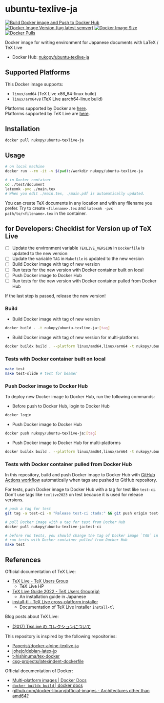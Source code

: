 # ubuntu-texlive-ja

[![Build Docker image and Push to Docker Hub][ci-status-badge]][ci-status-badge-link]
[![Docker Image Version (tag latest semver)][docker-image-version-badge]][docker-image-version-badge-link]
[![Docker Image Size][docker-image-size-badge]][docker-image-size-badge-link]
[![Docker Pulls][docker-pulls-badge]][docker-pulls-badge-link]

[ci-status-badge]: https://img.shields.io/github/actions/workflow/status/nukopy/ubuntu-texlive-ja/build_and_push.yml?label=build%20and%20push
[ci-status-badge-link]: https://github.com/nukopy/ubuntu-texlive-ja/actions/workflows/build_and_push.yml
[docker-image-version-badge]: https://img.shields.io/docker/v/nukopy/ubuntu-texlive-ja
[docker-image-version-badge-link]: https://hub.docker.com/repository/docker/nukopy/ubuntu-texlive-ja
[docker-image-size-badge]: https://img.shields.io/docker/image-size/nukopy/ubuntu-texlive-ja
[docker-image-size-badge-link]: https://hub.docker.com/repository/docker/nukopy/ubuntu-texlive-ja
[docker-pulls-badge]: https://img.shields.io/docker/pulls/nukopy/ubuntu-texlive-ja
[docker-pulls-badge-link]: https://hub.docker.com/repository/docker/nukopy/ubuntu-texlive-ja

Docker image for writing environment for Japanese documents with LaTeX / TeX Live

- Docker Hub: [nukopy/ubuntu-texlive-ja](https://hub.docker.com/repository/docker/nukopy/ubuntu-texlive-ja)

## Supported Platforms

This Docker image supports:

- `linux/amd64` (TeX Live x86_64-linux build)
- `linux/arm64v8` (TeX Live aarch64-linux build)

Platforms supported by Docker are [here](https://github.com/docker-library/official-images#architectures-other-than-amd64).<br>
Platforms supported by TeX Live are [here](https://tug.org/texlive/doc.html#:~:text=Perl%C2%A0modules.-,Supported%20systems,-If%20you%20can).

## Installation

```sh
docker pull nukopy/ubuntu-texlive-ja
```

## Usage

```sh
# on local machine
docker run --rm -it -v $(pwd):/workdir nukopy/ubuntu-texlive-ja

# in Docker container
cd ./test/document
latexmk -pvc ./main.tex
# When you edit ./main.tex, ./main.pdf is automatically updated.
```

You can create TeX documents in any location and with any filename you prefer. Try to create `<filename>.tex` and `latexmk -pvc path/to/<filename>.tex` in the container.

## for Developers: Checklist for Version up of TeX Live

- [ ] Update the environment variable `TEXLIVE_VERSION` in `Dockerfile` is updated to the new version
- [ ] Update the variable `TAG` in `Makefile` is updated to the new version
- [ ] Build Docker image with tag of new version
- [ ] Run tests for the new version with Docker container built on local
- [ ] Push Docker image to Docker Hub
- [ ] Run tests for the new version with Docker container pulled from Docker Hub

If the last step is passed, release the new version!

### Build

- Build Docker image with tag of new version

```sh
docker build . -t nukopy/ubuntu-texlive-ja:[tag]
```

- Build Docker image with tag of new version for multi-platforms

```sh
docker buildx build . --platform linux/amd64,linux/arm64 -t nukopy/ubuntu-texlive-ja:[tag]
```

### Tests with Docker container built on local

```sh
make test
make test-slide # test for beamer
```

### Push Docker image to Docker Hub

To deploy new Docker image to Docker Hub, run the following commands:

- Before push to Docker Hub, login to Docker Hub

```sh
docker login
```

- Push Docker image to Docker Hub

```sh
docker push nukopy/ubuntu-texlive-ja:[tag]
```

- Push Docker image to Docker Hub for multi-platforms

```sh
docker buildx build . --platform linux/amd64,linux/arm64 -t nukopy/ubuntu-texlive-ja:[tag] --push
```

### Tests with Docker container pulled from Docker Hub

In this repository, build and push Docker image to Docker Hub with [GitHub Actions workflow](https://github.com/nukopy/ubuntu-texlive-ja/actions) automatically when tags are pushed to GitHub repository.

For tests, push Docker image to Docker Hub with a tag for test like `test-ci`. Don't use tags like `texlive2023` on test because it is used for release versions.

```sh
# push a tag for test
git tag -a test-ci -m "Release test-ci :tada:" && git push origin test-ci

# pull Docker image with a tag for test from Docker Hub
docker pull nukopy/ubuntu-texlive-ja:test-ci

# before run tests, you should change the tag of Docker image `TAG` in `Makefile` like `TAG := test-ci`
# run tests with Docker container pulled from Docker Hub
make test
```

## References

Official documentation of TeX Live:

- [TeX Live - TeX Users Group](https://tug.org/texlive/)
  - TeX Live HP
- [TeX Live Guide 2022 - TeX Users Group(ja)](https://tug.org/texlive/doc/texlive-ja/texlive-ja.pdf)
  - An installation guide in Japanese
- [install-tl - TeX Live cross-platform installer](https://tug.org/texlive/doc/install-tl.html)
  - Documentation of TeX Live Installer `install-tl`

Blog posts about TeX Live:

- [(2017) TexLive の コレクションについて](https://takec.hatenablog.jp/entry/2017/09/18/091532)

This repository is inspired by the following repositories:

- [Paperist/docker-alpine-texlive-ja](https://github.com/Paperist/docker-alpine-texlive-ja)
- [johejo/debian-latex-jp](https://github.com/johejo/debian-latex-jp)
- [t-hishinuma/tex-docker](https://github.com/t-hishinuma/tex-docker)
- [csg-projects/latexindent-dockerfile](https://github.com/csg-projects/latexindent-dockerfile)

Official documentation of Docker:

- [Multi-platform images | Docker Docs](https://docs.docker.com/build/building/multi-platform/)
- [`docker buildx build` | docker docs](https://docs.docker.com/engine/reference/commandline/buildx_build/)
- [github.com/docker-library/official-images - Architectures other than amd64?](https://github.com/docker-library/official-images#architectures-other-than-amd64)
